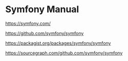 # Symfony Manual

<https://symfony.com/>

<https://github.com/symfony/symfony>

<https://packagist.org/packages/symfony/symfony>

<https://sourcegraph.com/github.com/symfony/symfony>
